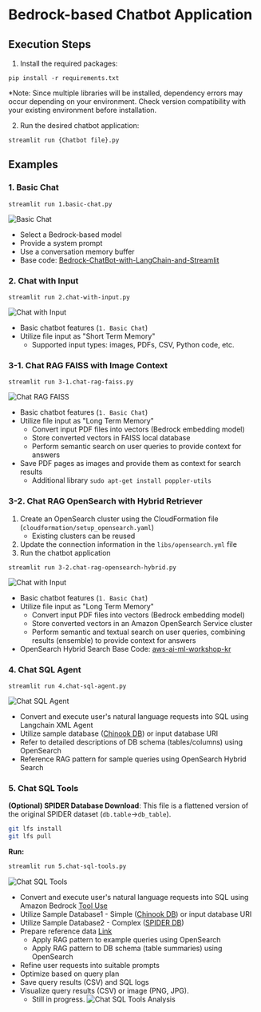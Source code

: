 # Bedrock-based Chatbot Application


## Execution Steps

1. Install the required packages:
```
pip install -r requirements.txt
```
*Note: Since multiple libraries will be installed, dependency errors may occur depending on your environment. Check version compatibility with your existing environment before installation.

2. Run the desired chatbot application:
```
streamlit run {Chatbot file}.py
```

## Examples

### 1. **Basic Chat**
```
streamlit run 1.basic-chat.py
```
![Basic Chat](./images/1.basic-chat.png)
- Select a Bedrock-based model
- Provide a system prompt
- Use a conversation memory buffer
- Base code:  [Bedrock-ChatBot-with-LangChain-and-Streamlit](https://github.com/davidshtian/Bedrock-ChatBot-with-LangChain-and-Streamlit)

### 2. **Chat with Input**
```
streamlit run 2.chat-with-input.py
```
![Chat with Input](./images/2.chat-with-input.png)
- Basic chatbot features  (`1. Basic Chat`)
- Utilize file input as "Short Term Memory"
    - Supported input types: images, PDFs, CSV, Python code, etc.

### 3-1. **Chat RAG FAISS with Image Context**
```
streamlit run 3-1.chat-rag-faiss.py
```
![Chat RAG FAISS](./images/3-1.chat-rag-faiss.png)
- Basic chatbot features (`1. Basic Chat`)
- Utilize file input as "Long Term Memory"
    - Convert input PDF files into vectors (Bedrock embedding model)
    - Store converted vectors in FAISS local database
    - Perform semantic search on user queries to provide context for answers
- Save PDF pages as images and provide them as context for search results
    - Additional library `sudo apt-get install poppler-utils`
 
### 3-2. **Chat RAG OpenSearch with Hybrid Retriever**
1. Create an OpenSearch cluster using the CloudFormation file (`cloudformation/setup_opensearch.yaml`)
    - Existing clusters can be reused
2. Update the connection information in the `libs/opensearch.yml` file
3. Run the chatbot application
```
streamlit run 3-2.chat-rag-opensearch-hybrid.py
```
![Chat with Input](./images/3-2.chat-rag-opensearch.png)
- Basic chatbot features (`1. Basic Chat`)
- Utilize file input as "Long Term Memory"
    - Convert input PDF files into vectors (Bedrock embedding model)
    - Store converted vectors in an Amazon OpenSearch Service cluster
    - Perform semantic and textual search on user queries, combining results (ensemble) to provide context for answers
- OpenSearch Hybrid Search Base Code: [aws-ai-ml-workshop-kr](https://github.com/aws-samples/aws-ai-ml-workshop-kr/blob/master/genai/aws-gen-ai-kr/utils/rag.py)

### 4. **Chat SQL Agent**
```
streamlit run 4.chat-sql-agent.py
```
![Chat SQL Agent](./images/4.chat-sql-agent.png)
- Convert and execute user's natural language requests into SQL using Langchain XML Agent
- Utilize sample database ([Chinook DB](https://github.com/lerocha/chinook-database)) or input database URI 
- Refer to detailed descriptions of DB schema (tables/columns) using OpenSearch
- Reference RAG pattern for sample queries using OpenSearch Hybrid Search

### 5. **Chat SQL Tools**
**(Optional) SPIDER Database Download**:
This file is a flattened version of the original SPIDER dataset (`db.table`->`db_table`).
```bash
git lfs install
git lfs pull
```
**Run:**
```bash
streamlit run 5.chat-sql-tools.py
```
![Chat SQL Tools](./images/5.chat-sql-tools.png)
- Convert and execute user's natural language requests into SQL using Amazon Bedrock [Tool Use](https://docs.aws.amazon.com/bedrock/latest/userguide/tool-use.html)
- Utilize Sample Database1 - Simple ([Chinook DB](https://github.com/lerocha/chinook-database)) or input database URI
- Utilize Sample Database2 - Complex ([SPIDER DB](https://github.com/taoyds/spider))
- Prepare reference data [Link](https://github.com/kevmyung/db-schema-loader)
    - Apply RAG pattern to example queries using OpenSearch
    - Apply RAG pattern to DB schema (table summaries) using OpenSearch
- Refine user requests into suitable prompts
- Optimize based on query plan
- Save query results (CSV) and SQL logs
- Visualize query results (CSV) or image (PNG, JPG).
    - Still in progress.
![Chat SQL Tools Analysis](./images/5.chat-sql-tools-analysis.png)